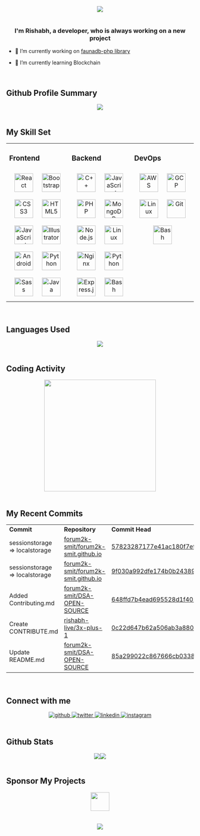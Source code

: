 <div align="center">
<img src="https://raw.githubusercontent.com/rishabh-live/rishabh-live/master/assets/Banner.png?raw=true" align="center" />
</div>  
  
<br/>

### <div align="center">I'm Rishabh, a developer, who is always working on a new project</div>

- 🔭 I’m currently working on [faunadb-php library](https://github.com/rishabh-live/faunadb-php)

- 🌱 I’m currently learning Blockchain

<br/>

## Github Profile Summary

<div align="center">
  <img src="https://github-profile-summary-cards.vercel.app/api/cards/profile-details?username=rishabh-live&theme=monokai" align="center" /></div>

<br/>

## My Skill Set

<table><tr><td valign="top" width="33%">

<h3> Frontend </h3>

<div align="center">  
<img style="margin: 10px" src="https://profilinator.rishav.dev/skills-assets/react-original-wordmark.svg" alt="React" height="50" />  
<img style="margin: 10px" src="https://profilinator.rishav.dev/skills-assets/bootstrap-plain.svg" alt="Bootstrap" height="50" />  
<img style="margin: 10px" src="https://profilinator.rishav.dev/skills-assets/css3-original-wordmark.svg" alt="CSS3" height="50" />  
<img style="margin: 10px" src="https://profilinator.rishav.dev/skills-assets/html5-original-wordmark.svg" alt="HTML5" height="50" />  
<img style="margin: 10px" src="https://profilinator.rishav.dev/skills-assets/javascript-original.svg" alt="JavaScript" height="50" />  
<img style="margin: 10px" src="https://profilinator.rishav.dev/skills-assets/adobe_illustrator-icon.svg" alt="Illustrator" height="50" />  
<img style="margin: 10px" src="https://profilinator.rishav.dev/skills-assets/android-original-wordmark.svg" alt="Android" height="50" />    
<img style="margin: 10px" src="https://profilinator.rishav.dev/skills-assets/python-original.svg" alt="Python" height="50" />  
<img style="margin: 10px" src="https://profilinator.rishav.dev/skills-assets/sass-original.svg" alt="Sass" height="50" />  
<img style="margin: 10px" src="https://profilinator.rishav.dev/skills-assets/java-original-wordmark.svg" alt="Java" height="50" />  
</div>

</div></td><td valign="top" width="33%">

<h3> Backend </h3>
<div align="center">  
<img style="margin: 10px" src="https://profilinator.rishav.dev/skills-assets/cplusplus-original.svg" alt="C++" height="50" />  
<img style="margin: 10px" src="https://profilinator.rishav.dev/skills-assets/javascript-original.svg" alt="JavaScript" height="50" />  
<img style="margin: 10px" src="https://profilinator.rishav.dev/skills-assets/php-original.svg" alt="PHP" height="50" />  
<img style="margin: 10px" src="https://profilinator.rishav.dev/skills-assets/mongodb-original-wordmark.svg" alt="MongoDB" height="50" />  
<img style="margin: 10px" src="https://profilinator.rishav.dev/skills-assets/nodejs-original-wordmark.svg" alt="Node.js" height="50" />  
<img style="margin: 10px" src="https://profilinator.rishav.dev/skills-assets/linux-original.svg" alt="Linux" height="50" />  
<img style="margin: 10px" src="https://profilinator.rishav.dev/skills-assets/nginx-original.svg" alt="Nginx" height="50" />  
<img style="margin: 10px" src="https://profilinator.rishav.dev/skills-assets/python-original.svg" alt="Python" height="50" />  
<img style="margin: 10px" src="https://profilinator.rishav.dev/skills-assets/express-original-wordmark.svg" alt="Express.js" height="50" />  
<img style="margin: 10px" src="https://profilinator.rishav.dev/skills-assets/gnu_bash-icon.svg" alt="Bash" height="50" />  
</div> 
</div></td><td valign="top" width="33%">

<h3> DevOps </h3>

<div align="center">  
<img style="margin: 10px" src="https://profilinator.rishav.dev/skills-assets/amazonwebservices-original-wordmark.svg" alt="AWS" height="50" />  
<img style="margin: 10px" src="https://profilinator.rishav.dev/skills-assets/google_cloud-icon.svg" alt="GCP" height="50" />  
<img style="margin: 10px" src="https://profilinator.rishav.dev/skills-assets/linux-original.svg" alt="Linux" height="50" />  
<img style="margin: 10px" src="https://profilinator.rishav.dev/skills-assets/git-scm-icon.svg" alt="Git" height="50" />  
<img style="margin: 10px" src="https://profilinator.rishav.dev/skills-assets/gnu_bash-icon.svg" alt="Bash" height="50" />  
</div></td></tr></table>

<br/>

## Languages Used

<div align="center">
   <img src="https://github-readme-stats.vercel.app/api/top-langs/?username=rishabh-live&layout=compact" align="center" />
</div>

<br/>

## Coding Activity

<div align="center">
   <img src="https://wakatime.com/share/@rishabhlive/a1c9ac8c-5cc5-4ae4-a3ca-61d6050580e9.png" height="300"/>
</div>

<br/>

## My Recent Commits

<!-- START:github_activity -->
<table><tr><td><b>Commit</b></td><td><b>Repository</b></td><td><b>Commit Head</b></td></tr>
<tr><td>sessionstorage => localstorage</td><td><a href="https://github.com/forum2k-smit/forum2k-smit.github.io">forum2k-smit/forum2k-smit.github.io</a></td><td><a href="https://github.com/forum2k-smit/forum2k-smit.github.io/commit/57823287177e41ac180f7e901e1aee056b919e93">57823287177e41ac180f7e901e1aee056b919e93</a></td></tr>
<tr><td>sessionstorage => localstorage</td><td><a href="https://github.com/forum2k-smit/forum2k-smit.github.io">forum2k-smit/forum2k-smit.github.io</a></td><td><a href="https://github.com/forum2k-smit/forum2k-smit.github.io/commit/9f030a992dfe174b0b243897e146488f07cd391c">9f030a992dfe174b0b243897e146488f07cd391c</a></td></tr>
<tr><td>Added Contributing.md</td><td><a href="https://github.com/forum2k-smit/DSA-OPEN-SOURCE">forum2k-smit/DSA-OPEN-SOURCE</a></td><td><a href="https://github.com/forum2k-smit/DSA-OPEN-SOURCE/commit/648ffd7b4ead695528d1f4055ad39ca2c855ee51">648ffd7b4ead695528d1f4055ad39ca2c855ee51</a></td></tr>
<tr><td>Create CONTRIBUTE.md</td><td><a href="https://github.com/rishabh-live/3x-plus-1">rishabh-live/3x-plus-1</a></td><td><a href="https://github.com/rishabh-live/3x-plus-1/commit/0c22d647b62a506ab3a880a0d8a8fae2c7f2a111">0c22d647b62a506ab3a880a0d8a8fae2c7f2a111</a></td></tr>
<tr><td>Update README.md</td><td><a href="https://github.com/forum2k-smit/DSA-OPEN-SOURCE">forum2k-smit/DSA-OPEN-SOURCE</a></td><td><a href="https://github.com/forum2k-smit/DSA-OPEN-SOURCE/commit/85a299022c867666cb0338eea2ae13b1965ae905">85a299022c867666cb0338eea2ae13b1965ae905</a></td></tr>
</table>

<!-- END:github_activity -->

<br/>

## Connect with me

<div align="center">
<a href="https://github.com/rishabh-live" target="_blank">
<img src=https://img.shields.io/badge/github-%2324292e.svg?&style=for-the-badge&logo=github&logoColor=white alt=github style="margin-bottom: 5px;" />
</a>
<a href="https://twitter.com/live_rishabh" target="_blank">
<img src=https://img.shields.io/badge/twitter-%2300acee.svg?&style=for-the-badge&logo=twitter&logoColor=white alt=twitter style="margin-bottom: 5px;" />
</a>
<a href="https://linkedin.com/in/rishabh0508" target="_blank">
<img src=https://img.shields.io/badge/linkedin-%231E77B5.svg?&style=for-the-badge&logo=linkedin&logoColor=white alt=linkedin style="margin-bottom: 5px;" />
</a>
<a href="https://instagram.com/rishabh.live" target="_blank">
<img src=https://img.shields.io/badge/instagram-%23000000.svg?&style=for-the-badge&logo=instagram&logoColor=white alt=instagram style="margin-bottom: 5px;" />
</a>  
</div>  


<br/>

## Github Stats

<div align="center"><img src="https://github-readme-stats.vercel.app/api?username=rishabh-live&show_icons=true&count_private=true" /><img src="https://github-readme-streak-stats.herokuapp.com/?user=rishabh-live" /></div>

<br/>  

## Sponsor My Projects
<div align="center"><a href="https://www.instamojo.com/@rishabh_live/" rel="im-checkout" data-text="BUY ME A GIFT" data-css-style="color:#ffffff; background:#1273de; width:300px; border-radius:30px"   data-layout="vertical"><img src="https://www.nosevents.com/wp-content/uploads/2016/08/Sponsor-Icon.png" align="center" height="50"/></a>
</div>

<br/>  

<!--
<div align="center"><img src="https://spotify-github-profile.vercel.app/api/view?uid=316bxwkcdqbzksnkt5unnigaf5tq&cover_image=true" /></div> -->

<br/>

<div align="center">
<img src="https://komarev.com/ghpvc/?username=rishabh-live&&style=flat-square" align="center" />
</div>